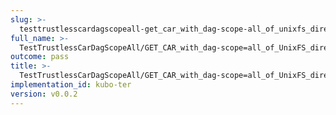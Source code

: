 ```yaml
---
slug: >-
  testtrustlesscardagscopeall-get_car_with_dag-scope-all_of_unixfs_directory_with_multiple_files_(accept_header)-header_x-content-type-options
full_name: >-
  TestTrustlessCarDagScopeAll/GET_CAR_with_dag-scope=all_of_UnixFS_directory_with_multiple_files_(Accept_Header)/Header_X-Content-Type-Options
outcome: pass
title: >-
  TestTrustlessCarDagScopeAll/GET_CAR_with_dag-scope=all_of_UnixFS_directory_with_multiple_files_(Accept_Header)/Header_X-Content-Type-Options
implementation_id: kubo-ter
version: v0.0.2
---
```


